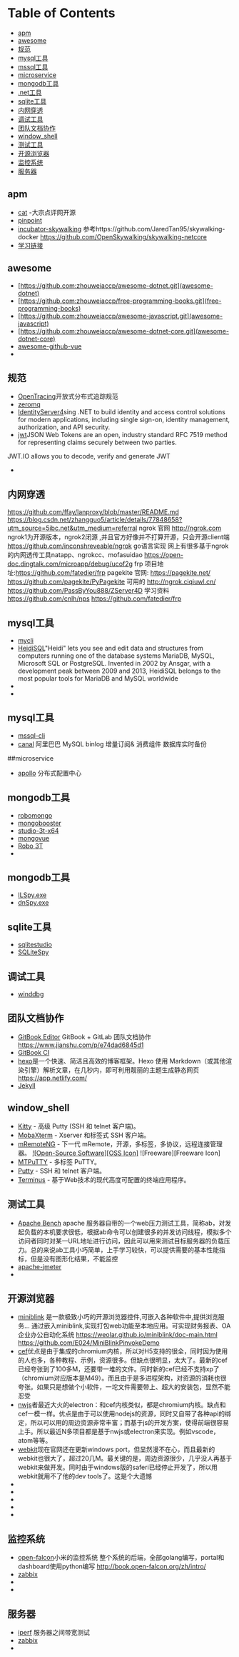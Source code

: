 
# Table of Contents
* [apm](#apm)
* [awesome](#awesmoe)
* [规范](#规范)
* [mysql工具](#mysql工具)
* [mssql工具](#mssql工具)
* [microservice](#microservice)
* [mongodb工具](#mongodb工具)
* [.net工具](#.net工具)
* [sqlite工具](#sqlite工具)
* [内网穿透](#内网穿透)
* [调试工具](#调试工具)
* [团队文档协作](#团队文档协作)
* [window_shell](#window_shell)
* [测试工具](#测试工具)
* [开源浏览器](#开源浏览器)
* [监控系统](#监控系统)
* [服务器](#服务器)
## apm
* [cat](https://github.com/dianping/cat) -大宗点评网开源
* [pinpoint](https://github.com/naver/pinpoint)
* [incubator-skywalking](https://github.com/apache/incubator-skywalking)  参考https://github.com/JaredTan95/skywalking-docker  https://github.com/OpenSkywalking/skywalking-netcore
* [学习链接](https://cloud.tencent.com/developer/article/1345706)

## awesome
* [https://github.com:zhouweiaccp/awesome-dotnet.git](awesome-dotnet)
* [https://github.com:zhouweiaccp/free-programming-books.git](free-programming-books)
* [https://github.com:zhouweiaccp/awesome-javascript.git](awesome-javascript)
* [https://github.com:zhouweiaccp/awesome-dotnet-core.git](awesome-dotnet-core)
* [awesome-github-vue](https://github.com/zhouweiaccp/awesome-github-vue)
* []()


## 规范
* [OpenTracing](https://opentracing.io/docs/overview/what-is-tracing/)开放式分布式追踪规范
* [zeromq]()
* [IdentityServer4](https://identityserver.io/)sing .NET to build identity and access control solutions for modern applications, including single sign-on, identity management, authorization, and API security.
* [jwt](https://jwt.io/)JSON Web Tokens are an open, industry standard RFC 7519 method for representing claims securely between two parties.

JWT.IO allows you to decode, verify and generate JWT
* []()
## 内网穿透
https://github.com/ffay/lanproxy/blob/master/README.md
https://blog.csdn.net/zhangguo5/article/details/77848658?utm_source=5ibc.net&utm_medium=referral
ngrok 
官网 http://ngrok.com 
ngrok1为开源版本，ngrok2闭源 ,并且官方好像并不打算开源，只会开源client端 
https://github.com/inconshreveable/ngrok 
go语言实现
网上有很多基于ngrok的内网透传工具natapp、ngrokcc、mofasuidao https://open-doc.dingtalk.com/microapp/debug/ucof2g
frp 项目地址:https://github.com/fatedier/frp 
pagekite 官网: https://pagekite.net/ https://github.com/pagekite/PyPagekite
可用的
http://ngrok.ciqiuwl.cn/
https://github.com/PassByYou888/ZServer4D  学习资料
https://github.com/cnlh/nps
https://github.com/fatedier/frp

## mysql工具
* [mycli](https://github.com/dbcli/mycli)
* [HeidiSQL](https://www.heidisql.com/?place=lblAppWebpage)"Heidi" lets you see and edit data and structures from computers running one of the database systems MariaDB, MySQL, Microsoft SQL or PostgreSQL. Invented in 2002 by Ansgar, with a development peak between 2009 and 2013, HeidiSQL belongs to the most popular tools for MariaDB and MySQL worldwide
* []()
* []()

## mysql工具
* [mssql-cli](https://github.com/dbcli/mssql-cli)
* [canal](https://github.com/alibaba/canal) 阿里巴巴 MySQL binlog 增量订阅& 消费组件 数据库实时备份

##microservice
* [apollo](https://github.com/ctripcorp/apollo) 分布式配置中心

## mongodb工具
* [robomongo]()
* [mongobooster]()
* [studio-3t-x64]()
* [mongovue]()
* [Robo 3T](https://www.robomongo.org/)
* []()


## mongodb工具
* [ILSpy.exe]()
* [dnSpy.exe]()


## sqlite工具
* [sqlitestudio](https://sqlitestudio.pl/index.rvt?act=download)
* [SQLiteSpy](https://www.yunqa.de/delphi/downloads/SQLiteSpy_1.9.13.zip)

## 调试工具
* [winddbg](https://docs.microsoft.com/zh-cn/windows-hardware/drivers/debugger/debugger-download-tools)

## 团队文档协作
* [GitBook Editor](https://www.gitbook.com/editor)   GitBook + GitLab 团队文档协作 https://www.jianshu.com/p/e74dad6845d1
* [GitBook CI](https://github.com/GitbookIO/gitbook-cli)
* [hexo](https://hexo.io/zh-cn/docs/)是一个快速、简洁且高效的博客框架。Hexo 使用 Markdown（或其他渲染引擎）解析文章，在几秒内，即可利用靓丽的主题生成静态网页   https://app.netlify.com/
* [Jekyll]()

## window_shell
- [Kitty](http://www.9bis.net/kitty/) - 高级 Putty (SSH 和 telnet 客户端)。
- [MobaXterm](http://mobaxterm.mobatek.net/) - Xserver 和标签式 SSH 客户端。
- [mRemoteNG](https://mremoteng.org/) - 下一代 mRemote，开源，多标签，多协议，远程连接管理器。 [![Open-Source Software][OSS Icon]](https://mremoteng.org/) ![Freeware][Freeware Icon]
- [MTPuTTY](http://ttyplus.com/multi-tabbed-putty/) - 多标签 PuTTY。
- [Putty](http://www.chiark.greenend.org.uk/~sgtatham/putty/download.html) - SSH 和 telnet 客户端。
- [Terminus](https://eugeny.github.io/terminus/) - 基于Web技术的现代高度可配置的终端应用程序。

## 测试工具
* [Apache Bench](https://www.apachelounge.com/download/) apache 服务器自带的一个web压力测试工具，简称ab，对发起负载的本机要求很低，根据ab命令可以创建很多的并发访问线程，模拟多个访问者同时对某一URL地址进行访问，因此可以用来测试目标服务器的负载压力。总的来说ab工具小巧简单，上手学习较快，可以提供需要的基本性能指标，但是没有图形化结果，不能监控
* [apache-jmeter](http://mirrors.tuna.tsinghua.edu.cn/apache//jmeter/binaries/apache-jmeter-5.1.1.zip)
* []()


## 开源浏览器
* [miniblink](https://weolar.github.io/miniblink/) 是一款极致小巧的开源浏览器控件,可嵌入各种软件中,提供浏览服务... 通过嵌入miniblink,实现打包web功能至本地应用。可实现财务报表、OA企业办公自动化系统  https://weolar.github.io/miniblink/doc-main.html  https://github.com/E024/MiniBlinkPinvokeDemo
* [cef]()优点是由于集成的chromium内核，所以对H5支持的很全，同时因为使用的人也多，各种教程、示例，资源很多。但缺点很明显，太大了。最新的cef已经夸张到了100多M，还要带一堆的文件。同时新的cef已经不支持xp了（chromium对应版本是M49）。而且由于是多进程架构，对资源的消耗也很夸张。如果只是想做个小软件，一坨文件需要带上、超大的安装包，显然不能忍受
* [nwjs]()者最近大火的electron：和cef内核类似，都是chromium内核。缺点和cef一模一样。优点是由于可以使用nodejs的资源，同时又自带了各种api的绑定，所以可以用的周边资源非常丰富；而基于js的开发方案，使得前端很容易上手。所以最近N多项目都是基于nwjs或electron来实现。例如vscode，atom等等。
* [webkit]()现在官网还在更新windows port，但显然漫不在心，而且最新的webkit也很大了，超过20几M。最关键的是，周边资源很少，几乎没人再基于webkit来做开发。同时由于windows版的saferi已经停止开发了，所以用webkit就用不了他的dev tools了。这是个大遗憾
* []()
* []()
* []()
* []()
* []()

## 监控系统
* [open-falcon](https://github.com/open-falcon/agent)小米的监控系统  整个系统的后端，全部golang编写，portal和dashboard使用python编写  http://book.open-falcon.org/zh/intro/
* [zabbix]()
* []()
* []()


##  服务器
* [iperf](https://iperf.fr/iperf-download.php) 服务器之间带宽测试
* [zabbix]()
* []()

